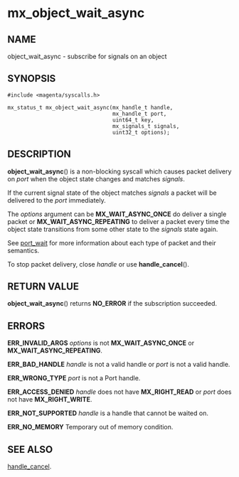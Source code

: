 # mx_object_wait_async

## NAME

object_wait_async - subscribe for signals on an object

## SYNOPSIS

```
#include <magenta/syscalls.h>

mx_status_t mx_object_wait_async(mx_handle_t handle,
                                 mx_handle_t port,
                                 uint64_t key,
                                 mx_signals_t signals,
                                 uint32_t options);
```

## DESCRIPTION

**object_wait_async**() is a non-blocking syscall which causes packet
delivery on *port* when the object state changes and matches *signals*.

If the current signal state of the object matches *signals* a packet
will be delivered to the *port* immediately.

The *options* argument can be **MX_WAIT_ASYNC_ONCE** do deliver a single
packet or **MX_WAIT_ASYNC_REPEATING** to deliver a packet every time the
object state transitions from some other state to the *signals* state again.

See [port_wait](port_wait.md) for more information about each type
of packet and their semantics.

To stop packet delivery, close *handle* or use **handle_cancel**().

## RETURN VALUE

**object_wait_async**() returns **NO_ERROR** if the subscription succeeded.

## ERRORS

**ERR_INVALID_ARGS**  *options* is not **MX_WAIT_ASYNC_ONCE** or **MX_WAIT_ASYNC_REPEATING**.

**ERR_BAD_HANDLE**  *handle* is not a valid handle or *port* is not a valid handle.

**ERR_WRONG_TYPE**  *port* is not a Port handle.

**ERR_ACCESS_DENIED**  *handle* does not have **MX_RIGHT_READ** or *port*
does not have **MX_RIGHT_WRITE**.

**ERR_NOT_SUPPORTED**  *handle* is a handle that cannot be waited on.

**ERR_NO_MEMORY**  Temporary out of memory condition.

## SEE ALSO

[handle_cancel](handle_cancel.md).
